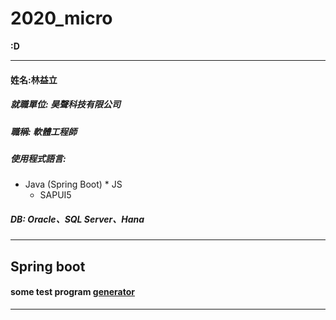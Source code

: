 # 2020_micro

**:D**

---
#### 姓名:林益立

##### 就職單位: 昊聲科技有限公司

##### 職稱: 軟體工程師

##### 使用程式語言: 
   * Java (Spring Boot)
    * JS
     * SAPUI5

##### DB: Oracle、SQL Server、Hana

---

## Spring boot
#### some test program [generator](https://github.com/LiyLinL/JavaWork/tree/master/generator)
---
